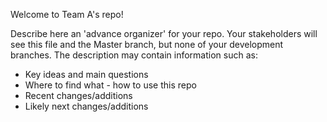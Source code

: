 Welcome to Team A's repo! 

Describe here an 'advance organizer' for your repo. Your stakeholders will see this file and the Master branch, but none of your development branches. The description may contain information such as: 


* Key ideas and main questions
* Where to find what - how to use this repo
* Recent changes/additions
* Likely next changes/additions

 
